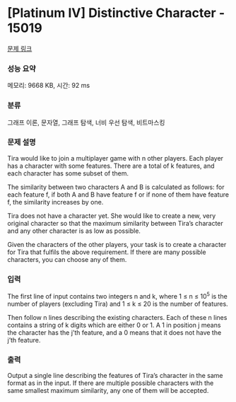 # [Platinum IV] Distinctive Character - 15019 

[문제 링크](https://www.acmicpc.net/problem/15019) 

### 성능 요약

메모리: 9668 KB, 시간: 92 ms

### 분류

그래프 이론, 문자열, 그래프 탐색, 너비 우선 탐색, 비트마스킹

### 문제 설명

<p>Tira would like to join a multiplayer game with n other players. Each player has a character with some features. There are a total of k features, and each character has some subset of them.</p>

<p>The similarity between two characters A and B is calculated as follows: for each feature f, if both A and B have feature f or if none of them have feature f, the similarity increases by one.</p>

<p>Tira does not have a character yet. She would like to create a new, very original character so that the maximum similarity between Tira’s character and any other character is as low as possible.</p>

<p>Given the characters of the other players, your task is to create a character for Tira that fulfils the above requirement. If there are many possible characters, you can choose any of them.</p>

### 입력 

 <p>The first line of input contains two integers n and k, where 1 ≤ n ≤ 10<sup>5</sup> is the number of players (excluding Tira) and 1 ≤ k ≤ 20 is the number of features.</p>

<p>Then follow n lines describing the existing characters. Each of these n lines contains a string of k digits which are either 0 or 1. A 1 in position j means the character has the j’th feature, and a 0 means that it does not have the j’th feature.</p>

### 출력 

 <p>Output a single line describing the features of Tira’s character in the same format as in the input. If there are multiple possible characters with the same smallest maximum similarity, any one of them will be accepted.</p>

